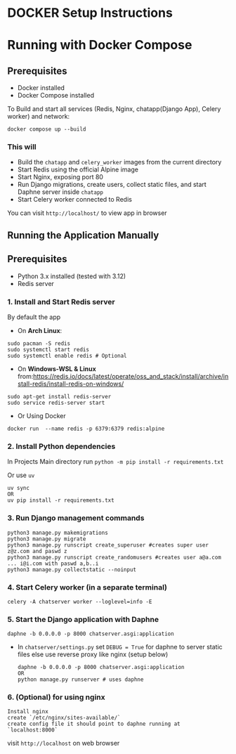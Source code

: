 # DOCKER Setup Instructions

# Running with Docker Compose

## Prerequisites

- Docker installed
- Docker Compose installed

To Build and start all services (Redis, Nginx, chatapp(Django App), Celery worker) and network:

    docker compose up --build

### This will
- Build the `chatapp` and `celery_worker` images from the current directory
- Start Redis using the official Alpine image
- Start Nginx, exposing port 80
- Run Django migrations, create users, collect static files, and start Daphne server inside `chatapp`
- Start Celery worker connected to Redis

You can visit `http://localhost/` to view app in browser



## Running the Application Manually

## Prerequisites

- Python 3.x installed (tested with 3.12)
- Redis server 

### 1. Install and Start Redis server
By default the app 
- On **Arch Linux**:
```
sudo pacman -S redis
sudo systemctl start redis
sudo systemctl enable redis # Optional
```

- On **Windows-WSL & Linux**
from:https://redis.io/docs/latest/operate/oss_and_stack/install/archive/install-redis/install-redis-on-windows/
```
sudo apt-get install redis-server
sudo service redis-server start
```

- Or Using Docker
```
docker run  --name redis -p 6379:6379 redis:alpine
```

### 2. Install Python dependencies
In Projects Main directory run 
```python -m pip install -r requirements.txt```

Or use `uv`
```
uv sync
OR
uv pip install -r requirements.txt
```

### 3. Run Django management commands
    python3 manage.py makemigrations
    python3 manage.py migrate
    python3 manage.py runscript create_superuser #creates super user z@z.com and paswd z
    python3 manage.py runscript create_randomusers #creates user a@a.com ... i@i.com with paswd a,b..i
    python3 manage.py collectstatic --noinput

### 4. Start Celery worker (in a separate terminal)
    celery -A chatserver worker --loglevel=info -E

### 5. Start the Django application with Daphne
    daphne -b 0.0.0.0 -p 8000 chatserver.asgi:application

- In `chatserver/settings.py` set `DEBUG = True` for daphne to server static files else use reverse proxy like nginx (setup below)

      daphne -b 0.0.0.0 -p 8000 chatserver.asgi:application
      OR
      python manage.py runserver # uses daphne
  
### 6. (Optional) for using nginx
    Install nginx
    create `/etc/nginx/sites-available/`
    create config file it should point to daphne running at `localhost:8000`

visit `http://localhost` on web browser
